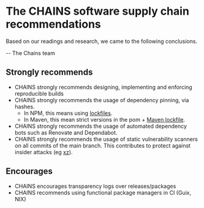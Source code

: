   # The CHAINS software supply chain recommendations

Based on our readings and research, we came to the following conclusions.

-- The Chains team

## Strongly recommends

* CHAINS strongly recommends designing, implementing and enforcing reproducible builds
* CHAINS strongly recommends the usage of dependency pinning, via hashes.
  * In NPM, this means using [lockfiles](https://docs.npmjs.com/cli/v10/configuring-npm/package-lock-json).
  * In Maven, this mean strict versions in the pom + [Maven lockfile](https://github.com/chains-project/maven-lockfile/).
* CHAINS strongly recommends the usage of automated dependency bots such as Renovate and Dependabot.
* CHAINS strongly recommends the usage of static vulnerability scanners on all commits of the main branch. This contributes to protect against insider attacks (eg [xz](https://research.swtch.com/xz-timeline)).

## Encourages

* CHAINS encourages transparency logs over releases/packages
* CHAINS recommends using functional package managers in CI (Guix, NIX)

